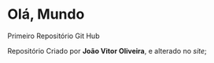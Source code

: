 # Olá, Mundo
 Primeiro Repositório Git Hub

 Repositório Criado por **João Vitor Oliveira**, e alterado no *site*;
